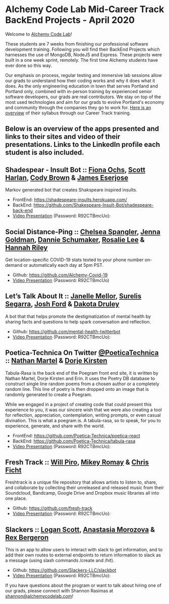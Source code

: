 # Alchemy Code Lab Mid-Career Track BackEnd Projects - April 2020

Welcome to [Alchemy Code Lab](https://www.alchemycodelab.com)! 

These students are 7 weeks from finishing our professional software development training. Following you will find their BackEnd Projects which harnesses the use of MongoDB, NodeJS and Express. These projects were built in a one week sprint, remotely. The first time Alchemy students have ever done so this way. 

Our emphasis on process, regular testing and immersive lab sessions allow our grads to understand how their coding works and why it does what it does. As the only engineering education in town that serves Portland and Portland only, combined with in-person training by experienced senior software developers, our grads are real contributors. We stay on top of the most used technologies and aim for our grads to evolve Portland's economy and community through the companies they go to work for. [Here is an overview](https://docs.google.com/document/d/1RVKZ4wzOLJn5OeIE-94riRoJGLpwLRG1SuBdGY7sedg/edit?usp=sharing) of their syllabus through our Career Track training.  

## Below is an overview of the apps presented and links to their sites and video of their presentations. Links to the LinkedIn profile each student is also included.

## Shadespear  - Insult Bot :: [Fiona Ochs](https://www.linkedin.com/in/fionaochs/), [Scott Harlan](https://www.linkedin.com/in/scottharlan-pnw/), [Cody Brown](https://www.linkedin.com/in/codylylebrown/) & [James Eserjose](https://www.linkedin.com/in/jamesreserjose/)
  
Markov generated bot that creates Shakspeare inspired insults.
- FrontEnd: https://shadespeare-insults.herokuapp.com/
- BackEnd: https://github.com/Shakespeare-Insult-Bot/shadespeare-back-end
- [Video Presentation](https://zoom.us/rec/play/uJN_Iu2sqDw3GdXHtwSDUfV6W47ue_qs1yYc-vUFzhrmVyJWNgGvMrpAZLOxOJa5999aVavGihc7B_Cp) (Password: R92CTBmcUo):

## Social Distance-Ping :: [Chelsea Spangler](https://www.linkedin.com/in/chelseanspangler/), [Jenna Goldman](https://www.linkedin.com/in/jennagoldman/), [Dannie Schumaker](https://www.linkedin.com/in/dannieschumaker/), [Rosalie Lee](https://www.linkedin.com/in/rosalielee/) & [Hannah Riley](https://www.linkedin.com/in/hannah-m-riley/)
Get location-specific COVID-19 stats texted to your phone number on-demand or automatically each day at 5pm PST.
- Github: https://github.com/Alchemy-Covid-19
- [Video Presentation](https://zoom.us/rec/play/65V8I-Ch-jI3TNXA4wSDBfJ-W9Tpf_is1nMW8_sJxU7hW3YEYFKnMuBEareG6mo3_nhcnxJ7IA-FwqQJ) (Password: R92CTBmcUo)
  
## Let’s Talk About It :: [Janelle Mellor](https://www.linkedin.com/in/janellemellor/), [Surelis Segarra](https://www.linkedin.com/in/surelis-segarra-bbbba3186/), [Josh Ford](https://www.linkedin.com/in/thisisjoshford/) & [Dakota Druley](https://www.linkedin.com/in/dakota-druley/)

A bot that that helps promote the destigmatization of mental health by sharing facts and questions to help spark conversation and reflection.
- Github: https://github.com/mental-health-twitterbot
- [Video Presentation](https://zoom.us/rec/play/usB5IeD--m03G9OT4wSDUaV5W43vLKus0yMe-_Zczxq0AHICY1ekYuNAa-QvRsn4uPfl2-W0rMldsCl6) (Password: R92CTBmcUo):

## Poetica-Technica On Twitter [@PoeticaTechnica](https://twitter.com/PoeticaTechnica) :: [Nathan Martel](https://www.linkedin.com/in/nathanmartel/) & [Dorje Kirsten](https://www.linkedin.com/in/dorjekirsten/)

Tabula-Rasa is the back end of the Poegram front end site, it is  written by Nathan Martel, Dorje Kirsten and Erin. It uses the Poetry DB database to construct single line random poems from a chosen author or a completely random line. This line of poetry is then dropped onto an image that is randomly generated to create a Poegram.

While we engaged in a project of creating code that could present this experience to you, it was our sincere wish that we were also creating a tool for reflection, appreciation, contemplation, writing prompts, or even casual divination. This is what a poegram is. A tabula-rasa, so to speak, for you to experience, generate, and share with the world.
 - FrontEnd: https://github.com/Poetica-Technica/poetica-react
 - BackEnd: https://github.com/Poetica-Technica/tabula-rasa
 - [Video Presentation](https://zoom.us/rec/play/ucF7IequqGo3G9zHtgSDAf9-W9S7KfqsgyYY_6Zey0vjV3QHMAGjNecaa-Fn85Vt8fyrEO_mRHOPWl3p) (Password: R92CTBmcUo):

## Fresh Track :: [Will Piro](https://www.linkedin.com/in/willpiro/), [Mikey Romay](https://www.linkedin.com/in/michaelromay/) & [Chris Ficht](https://www.linkedin.com/in/chrisficht/)
  
Freshtrack is a unique file repository that allows artists to listen to, share, and collaborate by collecting their unreleased and released music from their Soundcloud, Bandcamp, Google Drive and Dropbox music libraries all into one place.

- Github: https://github.com/fresh-track
- [Video Presentation](https://zoom.us/rec/play/7sAqd-iv_T43HoaXsASDV_5wW9S9JqishCgXrPYKnxrjUSEKNgeuNbBHM7CGAjrkIsmMBPNr43fYBipZ) (Password: R92CTBmcUo):

## Slackers :: [Logan Scott](https://www.linkedin.com/in/logantscott/), [Anastasia Morozova](https://www.linkedin.com/in/morozova-anastasia/) & [Rex Bergeron](https://www.linkedin.com/in/rex-bergeron/)
  
This is an app to allow users to interact with slack to get information, and to add their own routes to external endpoints to return information to slack as a message (using slash commands /create and /hit).

 - Github: https://github.com/Slackers-LLC/slackbot
 - [Video Presentation](https://zoom.us/rec/play/uMEkde-rrzM3ToKcsQSDAPQrW9XpKqish3BN_qIPxEqwVHIKZ1v1YeBEa-U1884nMWoPFNApBDepMT2V) (Password: R92CTBmcUo):

If you have questions about the program or want to talk about hiring one of our grads, please connect with Shannon Rasimas at shannon@alchemycodelab.com!
